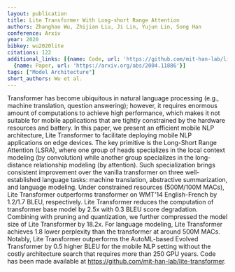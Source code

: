 ```yaml
---
layout: publication
title: Lite Transformer With Long-short Range Attention
authors: Zhanghao Wu, Zhijian Liu, Ji Lin, Yujun Lin, Song Han
conference: Arxiv
year: 2020
bibkey: wu2020lite
citations: 122
additional_links: [{name: Code, url: 'https://github.com/mit-han-lab/lite-transformer'},
  {name: Paper, url: 'https://arxiv.org/abs/2004.11886'}]
tags: ["Model Architecture"]
short_authors: Wu et al.
---
```

Transformer has become ubiquitous in natural language processing (e.g.,
machine translation, question answering); however, it requires enormous amount
of computations to achieve high performance, which makes it not suitable for
mobile applications that are tightly constrained by the hardware resources and
battery. In this paper, we present an efficient mobile NLP architecture, Lite
Transformer to facilitate deploying mobile NLP applications on edge devices.
The key primitive is the Long-Short Range Attention (LSRA), where one group of
heads specializes in the local context modeling (by convolution) while another
group specializes in the long-distance relationship modeling (by attention).
Such specialization brings consistent improvement over the vanilla transformer
on three well-established language tasks: machine translation, abstractive
summarization, and language modeling. Under constrained resources (500M/100M
MACs), Lite Transformer outperforms transformer on WMT'14 English-French by
1.2/1.7 BLEU, respectively. Lite Transformer reduces the computation of
transformer base model by 2.5x with 0.3 BLEU score degradation. Combining with
pruning and quantization, we further compressed the model size of Lite
Transformer by 18.2x. For language modeling, Lite Transformer achieves 1.8
lower perplexity than the transformer at around 500M MACs. Notably, Lite
Transformer outperforms the AutoML-based Evolved Transformer by 0.5 higher BLEU
for the mobile NLP setting without the costly architecture search that requires
more than 250 GPU years. Code has been made available at
https://github.com/mit-han-lab/lite-transformer.